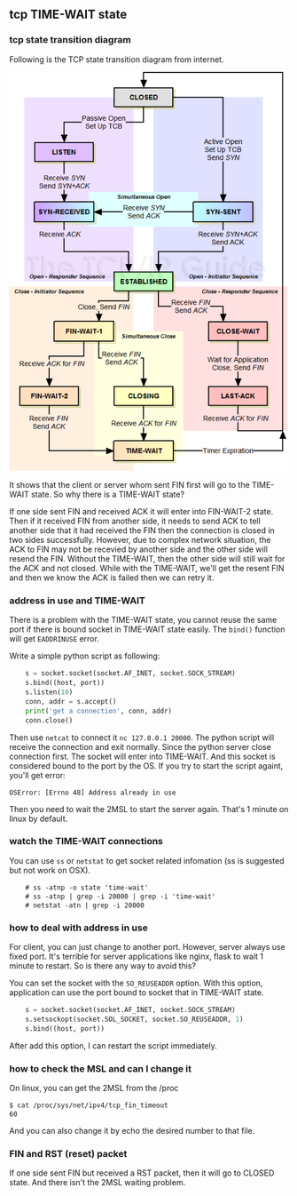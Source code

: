 <!---
tags: linux, network, tcp
-->

## tcp TIME-WAIT state

### tcp state transition diagram
Following is the TCP state transition diagram from internet.

![tcp transition diagram](./images/tcp-transition-diagram.png)

It shows that the client or server whom sent FIN first will go to the TIME-WAIT
 state. So why there is a TIME-WAIT state?

If one side sent FIN and received ACK it will enter into FIN-WAIT-2 state.
Then if it received FIN from another side, it needs to send ACK to tell another
 side that it had received the FIN then the connection is closed in two sides
 successfully.
However, due to complex network situation, the ACK to FIN may not be recevied
 by another side and the other side will resend the FIN.
Without the TIME-WAIT, then the other side will still wait for the ACK and not
 closed. While with the TIME-WAIT, we'll get the resent FIN and then we know
 the ACK is failed then we can retry it.

### address in use and TIME-WAIT
There is a problem with the TIME-WAIT state, you cannot reuse the same port if
 there is bound socket in TIME-WAIT state easily. The `bind()` function will
 get `EADDRINUSE` error.

Write a simple python script as following:

```python
    s = socket.socket(socket.AF_INET, socket.SOCK_STREAM)
    s.bind((host, port))
    s.listen(10)
    conn, addr = s.accept()
    print('get a connection', conn, addr)
    conn.close()
```

Then use `netcat` to connect it `nc 127.0.0.1 20000`. The python script will
 receive the connection and exit normally. Since the python server close connection
 first. The socket will enter into TIME-WAIT. And this socket is considered bound
 to the port by the OS. If you try to start the script againt, you'll get error:

    OSError: [Errno 48] Address already in use

Then you need to wait the 2MSL to start the server again. That's 1 minute on
 linux by default.

### watch the TIME-WAIT connections
You can use `ss` or `netstat` to get socket related infomation (ss is suggested
 but not work on OSX).

```shell
    # ss -atnp -o state 'time-wait'
    # ss -atnp | grep -i 20000 | grep -i 'time-wait'
    # netstat -atn | grep -i 20000
```

### how to deal with address in use
For client, you can just change to another port. However, server always use fixed
 port. It's terrible for server applications like nginx, flask to wait 1 minute
 to restart. So is there any way to avoid this?

You can set the socket with the `SO_REUSEADDR` option. With this option, application
 can use the port bound to socket that in TIME-WAIT state.

```python
    s = socket.socket(socket.AF_INET, socket.SOCK_STREAM)
    s.setsockopt(socket.SOL_SOCKET, socket.SO_REUSEADDR, 1)
    s.bind((host, port))
```

After add this option, I can restart the script immediately.

### how to check the MSL and can I change it
On linux, you can get the 2MSL from the /proc

    $ cat /proc/sys/net/ipv4/tcp_fin_timeout
    60

And you can also change it by echo the desired number to that file.

### FIN and RST (reset) packet
If one side sent FIN but received a RST packet, then it will go to CLOSED state. And
 there isn't the 2MSL waiting problem.

